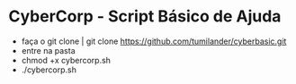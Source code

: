 # CyberCorp - Script Básico de Ajuda
- faça o git clone | git clone https://github.com/tumilander/cyberbasic.git
- entre na pasta 
- chmod +x cybercorp.sh
- ./cybercorp.sh
